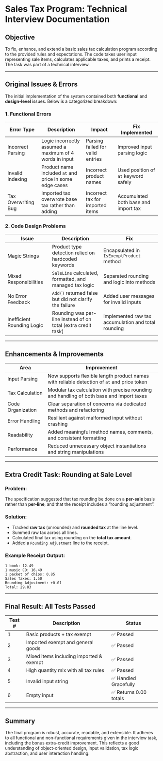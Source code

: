 # Sales Tax Program: Technical Interview Documentation

## Objective

To fix, enhance, and extend a basic sales tax calculation program according to the provided rules and expectations. The code takes user input representing sale items, calculates applicable taxes, and prints a receipt. The task was part of a technical interview.

---

## Original Issues & Errors

The initial implementation of the system contained both **functional** and **design-level** issues. Below is a categorized breakdown:

### 1. Functional Errors

| Error Type          | Description                                             | Impact                           | Fix Implemented                      |
| ------------------- | ------------------------------------------------------- | -------------------------------- | ------------------------------------ |
| Incorrect Parsing   | Logic incorrectly assumed a maximum of 4 words in input | Parsing failed for valid entries | Improved input parsing logic         |
| Invalid Indexing    | Product name included `at` and price in some edge cases | Incorrect product names          | Used position of `at` keyword safely |
| Tax Overwriting Bug | Imported tax overwrote base tax rather than adding      | Incorrect tax for imported items | Accumulated both base and import tax |

### 2. Code Design Problems

| Issue                      | Description                                                   | Fix                                                 |
| -------------------------- | ------------------------------------------------------------- | --------------------------------------------------- |
| Magic Strings              | Product type detection relied on hardcoded keywords           | Encapsulated in `IsExemptProduct` method            |
| Mixed Responsibilities     | `SaleLine` calculated, formatted, and managed tax logic       | Separated rounding and logic into methods           |
| No Error Feedback          | `Add()` returned false but did not clarify the failure        | Added user messages for invalid inputs              |
| Inefficient Rounding Logic | Rounding was per-line instead of on total (extra credit task) | Implemented raw tax accumulation and total rounding |

---

## Enhancements & Improvements

| Area              | Improvement                                                                                |
| ----------------- | ------------------------------------------------------------------------------------------ |
| Input Parsing     | Now supports flexible length product names with reliable detection of `at` and price token |
| Tax Calculation   | Modular tax calculation with precise rounding and handling of both base and import taxes   |
| Code Organization | Clear separation of concerns via dedicated methods and refactoring                         |
| Error Handling    | Resilient against malformed input without crashing                                         |
| Readability       | Added meaningful method names, comments, and consistent formatting                         |
| Performance       | Reduced unnecessary object instantiations and string manipulations                         |

---

## Extra Credit Task: Rounding at Sale Level

### Problem:

The specification suggested that tax rounding be done on a **per-sale** basis rather than **per-line**, and that the receipt includes a “rounding adjustment”.

### Solution:

* Tracked **raw tax** (unrounded) and **rounded tax** at the line level.
* Summed raw tax across all lines.
* Calculated final tax using rounding on the **total tax amount**.
* Added a `Rounding Adjustment` line to the receipt.

### Example Receipt Output:

```
1 book: 12.49
1 music CD: 16.49
1 packet of chips: 0.85
Sales Taxes: 1.50
Rounding Adjustment: +0.01
Total: 29.83
```

---

## Final Result: All Tests Passed

| Test # | Description                             | Status                |
| ------ | --------------------------------------- | --------------------- |
| 1      | Basic products + tax exempt             | ✅ Passed              |
| 2      | Imported exempt and general goods       | ✅ Passed              |
| 3      | Mixed items including imported & exempt | ✅ Passed              |
| 4      | High quantity mix with all tax rules    | ✅ Passed              |
| 5      | Invalid input string                    | ✅ Handled Gracefully  |
| 6      | Empty input                             | ✅ Returns 0.00 totals |

---

## Summary

The final program is robust, accurate, readable, and extensible. It adheres to all functional and non-functional requirements given in the interview task, including the bonus extra-credit improvement. This reflects a good understanding of object-oriented design, input validation, tax logic abstraction, and user interaction handling.

